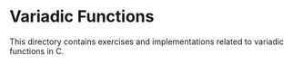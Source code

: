 # Variadic Functions
This directory contains exercises and implementations related to variadic functions in C.
